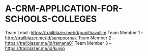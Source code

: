 # A-CRM-APPLICATION-FOR-SCHOOLS-COLLEGES
Team Lead -https://trailblazer.me/id/punithavallim
Team Member 1 –http://trailblazer.me/id/sampoornak
Team Member 2 – https://trailblazer.me/id/ramana01
Team Member 3 – https://trailblazer.me/id/kuyip
